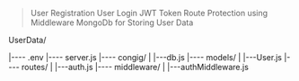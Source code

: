 > User Registration
> User Login
> JWT Token 
> Route Protection using Middleware
> MongoDb for Storing User Data



UserData/

|---- .env
|---- server.js
|---- congig/
|       |---db.js
|---- models/
|       |---User.js
|---- routes/
|       |---auth.js
|---- middleware/
|       |---authMiddleware.js
